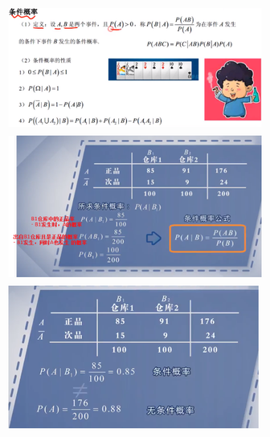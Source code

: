 ![](../photo/Pasted%20image%2020240416114607.png)

![](../photo/Pasted%20image%2020240419144007.png)

![](../photo/Pasted%20image%2020240419144144.png)
